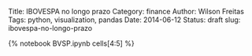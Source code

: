 Title: IBOVESPA no longo prazo
Category: finance
Author: Wilson Freitas
Tags: python, visualization, pandas
Date: 2014-06-12
Status: draft
slug: ibovespa-no-longo-prazo

{% notebook BVSP.ipynb cells[4:5] %}